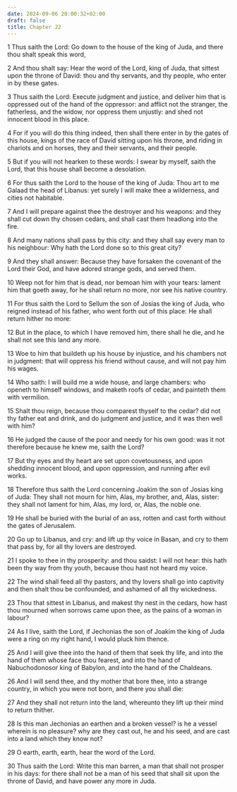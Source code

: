 ```yaml
---
date: 2024-09-06 20:00:32+02:00
draft: false
title: Chapter 22
---
```




1 Thus saith the Lord: Go down to the house of the king of Juda, and there thou shalt speak this word,

2 And thou shalt say: Hear the word of the Lord, king of Juda, that sittest upon the throne of David: thou and thy servants, and thy people, who enter in by these gates.

3 Thus saith the Lord: Execute judgment and justice, and deliver him that is oppressed out of the hand of the oppressor: and afflict not the stranger, the fatherless, and the widow, nor oppress them unjustly: and shed not innocent blood in this place.

4 For if you will do this thing indeed, then shall there enter in by the gates of this house, kings of the race of David sitting upon his throne, and riding in chariots and on horses, they and their servants, and their people.

5 But if you will not hearken to these words: I swear by myself, saith the Lord, that this house shall become a desolation.

6 For thus saith the Lord to the house of the king of Juda: Thou art to me Galaad the head of Libanus: yet surely I will make thee a wilderness, and cities not habitable.

7 And I will prepare against thee the destroyer and his weapons: and they shall cut down thy chosen cedars, and shall cast them headlong into the fire.

8 And many nations shall pass by this city: and they shall say every man to his neighbour: Why hath the Lord done so to this great city?

9 And they shall answer: Because they have forsaken the covenant of the Lord their God, and have adored strange gods, and served them.

10 Weep not for him that is dead, nor bemoan him with your tears: lament him that goeth away, for he shall return no more, nor see his native country.

11 For thus saith the Lord to Sellum the son of Josias the king of Juda, who reigned instead of his father, who went forth out of this place: He shall return hither no more:

12 But in the place, to which I have removed him, there shall he die, and he shall not see this land any more.

13 Woe to him that buildeth up his house by injustice, and his chambers not in judgment: that will oppress his friend without cause, and will not pay him his wages.

14 Who saith: I will build me a wide house, and large chambers: who openeth to himself windows, and maketh roofs of cedar, and painteth them with vermilion.

15 Shalt thou reign, because thou comparest thyself to the cedar? did not thy father eat and drink, and do judgment and justice, and it was then well with him?

16 He judged the cause of the poor and needy for his own good: was it not therefore because he knew me, saith the Lord?

17 But thy eyes and thy heart are set upon covetousness, and upon shedding innocent blood, and upon oppression, and running after evil works.

18 Therefore thus saith the Lord concerning Joakim the son of Josias king of Juda: They shall not mourn for him, Alas, my brother, and, Alas, sister: they shall not lament for him, Alas, my lord, or, Alas, the noble one.

19 He shall be buried with the burial of an ass, rotten and cast forth without the gates of Jerusalem.

20 Go up to Libanus, and cry: and lift up thy voice in Basan, and cry to them that pass by, for all thy lovers are destroyed.

21 I spoke to thee in thy prosperity: and thou saidst: I will not hear: this hath been thy way from thy youth, because thou hast not heard my voice.

22 The wind shall feed all thy pastors, and thy lovers shall go into captivity and then shalt thou be confounded, and ashamed of all thy wickedness.

23 Thou that sittest in Libanus, and makest thy nest in the cedars, how hast thou mourned when sorrows came upon thee, as the pains of a woman in labour?

24 As I live, saith the Lord, if Jechonias the son of Joakim the king of Juda were a ring on my right hand, I would pluck him thence.

25 And I will give thee into the hand of them that seek thy life, and into the hand of them whose face thou fearest, and into the hand of Nabuchodonosor king of Babylon, and into the hand of the Chaldeans.

26 And I will send thee, and thy mother that bore thee, into a strange country, in which you were not born, and there you shall die:

27 And they shall not return into the land, whereunto they lift up their mind to return thither.

28 Is this man Jechonias an earthen and a broken vessel? is he a vessel wherein is no pleasure? why are they cast out, he and his seed, and are cast into a land which they know not?

29 O earth, earth, earth, hear the word of the Lord.

30 Thus saith the Lord: Write this man barren, a man that shall not prosper in his days: for there shall not be a man of his seed that shall sit upon the throne of David, and have power any more in Juda.

